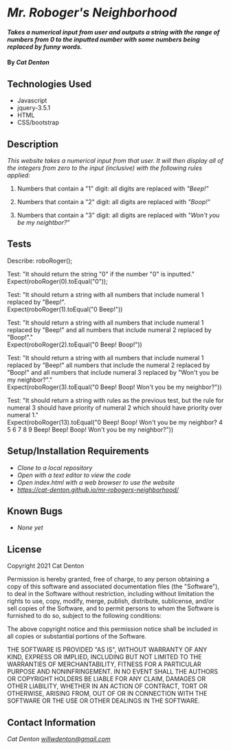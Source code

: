 # _Mr. Roboger's Neighborhood_

#### _Takes a numerical input from user and outputs a string with the range of numbers from 0 to the inputted number with some numbers being replaced by funny words._

#### By _**Cat Denton**_

## Technologies Used

* Javascript
* jquery-3.5.1
* HTML
* CSS/bootstrap

## Description

_This website takes a numerical input from that user. It will then display all of the integers from zero to the input (inclusive) with the following rules applied:_

1. Numbers that contain a "1" digit: all digits are replaced with _"Beep!"_

2. Numbers that contain a "2" digit: all digits are replaced with _"Boop!"_

3. Numbers that contain a "3" digit: all digits are replaced with _"Won't you be my neightbor?"_

## Tests

Describe: roboRoger();  
  
Test: "It should return the string "0" if the number "0" is inputted."    
Expect(roboRoger(0).toEqual("0"));  
  
Test: "It should return a string with all numbers that include numeral 1 replaced by "Beep!".  
Expect(roboRoger(1).toEqual("0 Beep!"))  
  
Test: "It should return a string with all numbers that include numeral 1 replaced by "Beep!" and all numbers that include numeral 2 replaced by "Boop!"."  
Expect(roboRoger(2).toEqual("0 Beep! Boop!"))  
  
Test: "It should return a string with all numbers that include numeral 1 replaced by "Beep!" all numbers that include the numeral 2 replaced by "Boop!" and all numbers that include numeral 3 replaced by "Won't you be my neighbor?"."  
Expect(roboRoger(3).toEqual("0 Beep! Boop! Won't you be my neighbor?"))  

Test: "It should return a string with rules as the previous test, but the rule for numeral 3 should have priority of numeral 2 which should have priority over numeral 1."  
Expect(roboRoger(13).toEqual("0 Beep! Boop! Won't you be my neighbor? 4 5 6 7 8 9 Beep! Beep! Boop! Won't you be my neighbor?"))  
  
## Setup/Installation Requirements

* _Clone to a local repository_
* _Open with a text editor to view the code_
* _Open index.html with a web browser to use the website_
* _https://cat-denton.github.io/mr-robogers-neighborhood/_

## Known Bugs

* _None yet_


## License

Copyright 2021 Cat Denton

Permission is hereby granted, free of charge, to any person obtaining a copy of this software and associated documentation files (the "Software"), to deal in the Software without restriction, including without limitation the rights to use, copy, modify, merge, publish, distribute, sublicense, and/or sell copies of the Software, and to permit persons to whom the Software is furnished to do so, subject to the following conditions:

The above copyright notice and this permission notice shall be included in all copies or substantial portions of the Software.

THE SOFTWARE IS PROVIDED "AS IS", WITHOUT WARRANTY OF ANY KIND, EXPRESS OR IMPLIED, INCLUDING BUT NOT LIMITED TO THE WARRANTIES OF MERCHANTABILITY, FITNESS FOR A PARTICULAR PURPOSE AND NONINFRINGEMENT. IN NO EVENT SHALL THE AUTHORS OR COPYRIGHT HOLDERS BE LIABLE FOR ANY CLAIM, DAMAGES OR OTHER LIABILITY, WHETHER IN AN ACTION OF CONTRACT, TORT OR OTHERWISE, ARISING FROM, OUT OF OR IN CONNECTION WITH THE SOFTWARE OR THE USE OR OTHER DEALINGS IN THE SOFTWARE.



## Contact Information

_Cat Denton <willwdenton@gmail.com>_